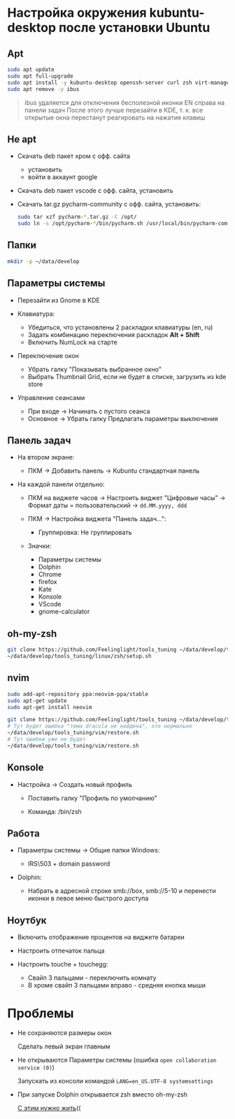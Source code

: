 # Настройка окружения kubuntu-desktop после установки Ubuntu

## Apt

```bash
sudo apt update
sudo apt full-upgrade
sudo apt install -y kubuntu-desktop openssh-server curl zsh virt-manager virt-viewer bat htop git
sudo apt remove -y ibus 
```

> ibus удаляется для отключения бесполезной иконки EN справа на панели задач
> После этого лучше перезайти в KDE, т. к. все открытые окна перестанут реагировать на нажатия клавиш


## Не apt

- Скачать deb пакет хром с офф. сайта
  - установить
  - войти в аккаунт google
- Скачать deb пакет vscode с офф. сайта, установить
- Скачать tar.gz pycharm-community с офф. сайта, установить:

  ```bash
  sudo tar xzf pycharm-*.tar.gz -C /opt/
  sudo ln -s /opt/pycharm-*/bin/pycharm.sh /usr/local/bin/pycharm-community
  ```


## Папки

```bash
mkdir -p ~/data/develop
```


## Параметры системы

- Перезайти из Gnome в KDE
- Клавиатура:
  
  - Убедиться, что установлены 2 раскладки клавиатуры (en, ru)
  - Задать комбинацию переключения раскладок **Alt + Shift**
  - Включить NumLock на старте

- Переключение окон
  
  - Убрать галку "Показывать выбранное окно"
  - Выбрать Thumbnail Grid, если не будет в списке, загрузить из kde store

- Управление сеансами

  - При входе -> Начинать с пустого сеанса
  - Основное -> Убрать галку Предлагать параметры выключения

## Панель задач

- На втором экране:

  - ПКМ -> Добавить панель -> Kubuntu стандартная панель

- На каждой панели отдельно:

  - ПКМ на виджете часов -> Настроить виджет "Цифровые часы" -> Формат даты = пользовательский -> ``dd.MM.yyyy, ddd``

  - ПКМ -> Настройка виджета "Панель задач...":

    - Группировка: Не группировать
   
  - Значки:
 
    - Параметры системы
    - Dolphin
    - Chrome
    - firefox
    - Kate
    - Konsole
    - VScode
    - gnome-calculator


## oh-my-zsh

```bash
git clone https://github.com/Feelinglight/tools_tuning ~/data/develop/tools_tuning
~/data/develop/tools_tuning/linux/zsh/setup.sh
```


## nvim

```bash
sudo add-apt-repository ppa:neovim-ppa/stable
sudo apt-get update
sudo apt-get install neovim

git clone https://github.com/Feelinglight/tools_tuning ~/data/develop/tools_tuning
# Тут будет ошибка "тема dracula не найдена", это нормально
~/data/develop/tools_tuning/vim/restore.sh
# Тут ошибки уже не будет
~/data/develop/tools_tuning/vim/restore.sh
```

## Konsole

- Настройка -> Создать новый профиль

  - Поставить галку "Профиль по умолчанию"
  
  - Команда: /bin/zsh
    
    
## Работа

- Параметры системы -> Общие папки Windows:

  - IRS\503 + domain password

- Dolphin:

  - Набрать в адресной строке smb://box, smb://5-10 и перенести иконки в левое меню быстрого доступа


## Ноутбук

- Включить отображение процентов на виджете батареи
- Настроить отпечаток пальца
- Настроить touche + touchegg:
  
    - Свайп 3 пальцами - переключить комнату
    - В хроме свайп 3 пальцами вправо - средняя кнопка мыши


# Проблемы

- Не сохраняются размеры окон

  Сделать левый экран главным

- Не открываются Параметры системы (ошибка ``open collaboration service (0)``)

  Запускать из консоли командой ``LANG=en_US.UTF-8 systemsettings``

- При запуске Dolphin открывается zsh вместо oh-my-zsh

  [С этим нужно жить](https://bugs.kde.org/show_bug.cgi?id=407990)((
